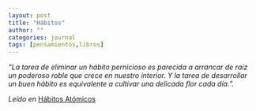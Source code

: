 ```yaml
---
layout: post
title: "Hábitos"
author: ""
categories: journal
tags: [pensamientos,libros]
---
```


*“La tarea de eliminar un hábito pernicioso es parecida a arrancar de raíz un poderoso roble que crece en nuestro interior. Y la tarea de desarrollar un buen hábito es equivalente a cultivar una delicada flor cada día.”.*

*Leído en* [Hábitos Atómicos](https://www.amazon.com/-/es/dp/B08JWXX27C/ref=sr_1_4?__mk_es_US=%C3%85M%C3%85%C5%BD%C3%95%C3%91&crid=2420UTL7WWWXS&keywords=habitos+atomicos&qid=1701816743&sprefix=habitos+atomic%2Caps%2C346&sr=8-4)
